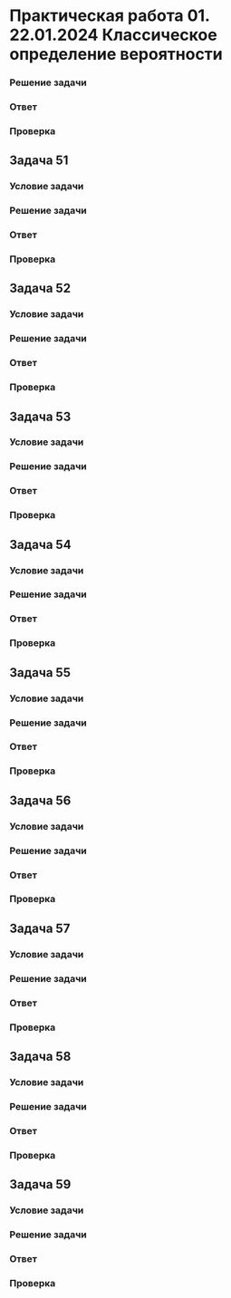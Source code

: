 # Практическая работа 01. 22.01.2024 Классическое определение вероятности

### Решение задачи



### Ответ



### Проверка



## Задача 51

### Условие задачи



### Решение задачи



### Ответ



### Проверка



## Задача 52

### Условие задачи



### Решение задачи



### Ответ



### Проверка



## Задача 53

### Условие задачи



### Решение задачи



### Ответ



### Проверка



## Задача 54

### Условие задачи



### Решение задачи



### Ответ



### Проверка



## Задача 55

### Условие задачи



### Решение задачи



### Ответ



### Проверка



## Задача 56

### Условие задачи



### Решение задачи



### Ответ



### Проверка



## Задача 57

### Условие задачи



### Решение задачи



### Ответ



### Проверка



## Задача 58

### Условие задачи



### Решение задачи



### Ответ



### Проверка



## Задача 59

### Условие задачи



### Решение задачи



### Ответ



### Проверка



